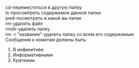 cd-переместиться в другую папку  
ls-просомтреть содержимое данной папки  
pwd-посмотреть в какой вы папке  
rm-удалить файл  
rmdir-удалить папку  
rm -r "название"-удалить папку со всем его содержимым  
Сообщения к комитам должны быть:  
1. В инфинитиве  
2. Информативными  
3. Краткими  